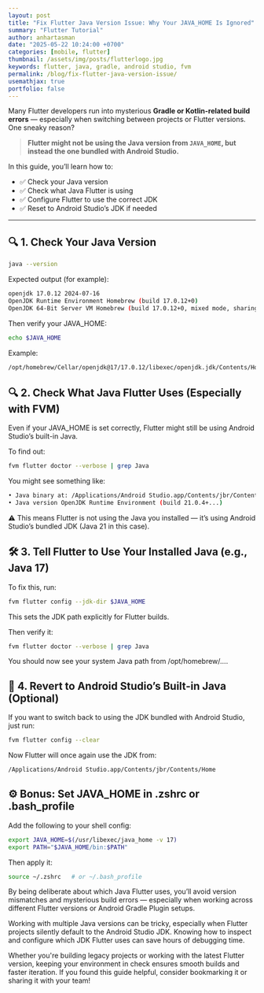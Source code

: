 ```yaml
---
layout: post
title: "Fix Flutter Java Version Issue: Why Your JAVA_HOME Is Ignored"
summary: "Flutter Tutorial"
author: anhartasman
date: "2025-05-22 10:24:00 +0700"
categories: [mobile, flutter]
thumbnail: /assets/img/posts/flutterlogo.jpg
keywords: flutter, java, gradle, android studio, fvm
permalink: /blog/fix-flutter-java-version-issue/
usemathjax: true
portfolio: false
---
```


Many Flutter developers run into mysterious **Gradle or Kotlin-related build errors** — especially when switching between projects or Flutter versions. One sneaky reason?

> **Flutter might not be using the Java version from `JAVA_HOME`, but instead the one bundled with Android Studio.**

In this guide, you’ll learn how to:

- ✅ Check your Java version
- ✅ Check what Java Flutter is using
- ✅ Configure Flutter to use the correct JDK
- ✅ Reset to Android Studio’s JDK if needed

---

## 🔍 1. Check Your Java Version

```bash
java --version
```

Expected output (for example):

```bash
openjdk 17.0.12 2024-07-16
OpenJDK Runtime Environment Homebrew (build 17.0.12+0)
OpenJDK 64-Bit Server VM Homebrew (build 17.0.12+0, mixed mode, sharing)
```

Then verify your JAVA_HOME:

```bash
echo $JAVA_HOME
```

Example:

```bash
/opt/homebrew/Cellar/openjdk@17/17.0.12/libexec/openjdk.jdk/Contents/Home
```

## 🔍 2. Check What Java Flutter Uses (Especially with FVM)

Even if your JAVA_HOME is set correctly, Flutter might still be using Android Studio’s built-in Java.

To find out:

```bash
fvm flutter doctor --verbose | grep Java
```

You might see something like:

```bash
• Java binary at: /Applications/Android Studio.app/Contents/jbr/Contents/Home/bin/java
• Java version OpenJDK Runtime Environment (build 21.0.4+...)
```

⚠️ This means Flutter is not using the Java you installed — it’s using Android Studio’s bundled JDK (Java 21 in this case).

## 🛠️ 3. Tell Flutter to Use Your Installed Java (e.g., Java 17)

To fix this, run:

```bash
fvm flutter config --jdk-dir $JAVA_HOME
```

This sets the JDK path explicitly for Flutter builds.

Then verify it:

```bash
fvm flutter doctor --verbose | grep Java
```

You should now see your system Java path from /opt/homebrew/....

## 🔄 4. Revert to Android Studio’s Built-in Java (Optional)

If you want to switch back to using the JDK bundled with Android Studio, just run:

```bash
fvm flutter config --clear
```

Now Flutter will once again use the JDK from:

```bash
/Applications/Android Studio.app/Contents/jbr/Contents/Home
```

## ⚙️ Bonus: Set JAVA_HOME in .zshrc or .bash_profile

Add the following to your shell config:

```bash
export JAVA_HOME=$(/usr/libexec/java_home -v 17)
export PATH="$JAVA_HOME/bin:$PATH"
```

Then apply it:

```bash
source ~/.zshrc   # or ~/.bash_profile
```

By being deliberate about which Java Flutter uses, you’ll avoid version mismatches and mysterious build errors — especially when working across different Flutter versions or Android Gradle Plugin setups.

Working with multiple Java versions can be tricky, especially when Flutter projects silently default to the Android Studio JDK. Knowing how to inspect and configure which JDK Flutter uses can save hours of debugging time.

Whether you're building legacy projects or working with the latest Flutter version, keeping your environment in check ensures smooth builds and faster iteration. If you found this guide helpful, consider bookmarking it or sharing it with your team!
